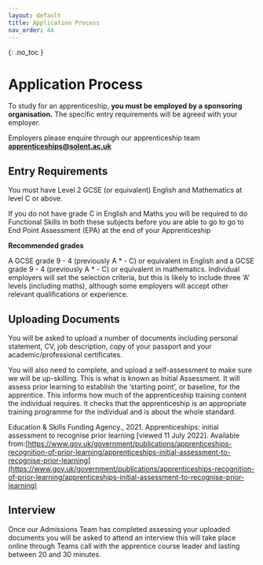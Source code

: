 ```yaml
---
layout: default
title: Application Process
nav_order: 44
---
```


{: .no_toc }

# Application Process

To study for an apprenticeship, **you must be employed by a sponsoring organisation.** The specific entry requirements will be agreed with your employer. 

Employers please enquire through our apprenticeship team **apprenticeships@solent.ac.uk**

## Entry Requirements

You must have Level 2 GCSE (or equivalent) English and Mathematics at level C or above.

If you do not have grade C in English and Maths you will be required to do Functional Skills in both these subjects before you are able to go to go to End Point Assessment (EPA) at the end of your Apprenticeship

**Recommended grades**

A GCSE grade 9 - 4 (previously A * - C) or equivalent in English and a GCSE grade 9 - 4 (previously A * - C) or equivalent in mathematics.
Individual employers will set the selection criteria, but this is likely to include three ‘A’ levels (including maths), although some employers will accept other relevant qualifications or experience.

## Uploading Documents

You will be asked to upload a number of documents including personal statement, CV, job description, copy of your passport and your academic/professional certificates.

You will also need to complete, and upload a self-assessment to make sure we will be up-skilling. This is what is known as Initial Assessment. It will assess prior learning to establish the ‘starting point’, or baseline, for the apprentice. This informs how much of the apprenticeship training content the individual requires. It checks that the apprenticeship is an appropriate training programme for the individual and is about the whole standard.

Education & Skills Funding Agency., 2021. Apprenticeships: initial assessment to recognise prior learning [viewed 11 July 2022]. Available from:[https://www.gov.uk/government/publications/apprenticeships-recognition-of-prior-learning/apprenticeships-initial-assessment-to-recognise-prior-learning](https://www.gov.uk/government/publications/apprenticeships-recognition-of-prior-learning/apprenticeships-initial-assessment-to-recognise-prior-learning)



## Interview

Once our Admissions Team has completed assessing your uploaded documents you will be asked to attend an interview this will take place online through Teams call with the apprentice course leader and lasting between 20 and 30 minutes.


